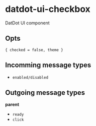 # datdot-ui-checkbox
DatDot UI component

Opts
---

`{ checked = false, theme }`

Incomming message types
---

- `enabled/disabled`

Outgoing message types
---

**parent**
- `ready`
- `click`